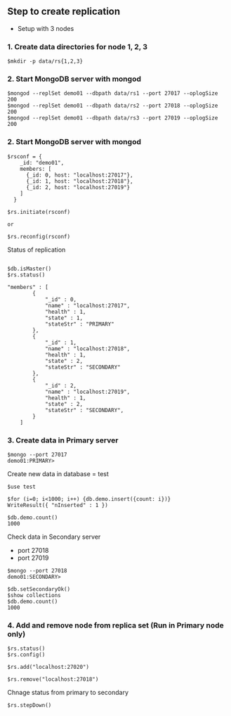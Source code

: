 ## Step to create replication
* Setup with 3 nodes

### 1. Create data directories for node 1, 2, 3
```
$mkdir -p data/rs{1,2,3}
```

### 2. Start MongoDB server with mongod
```
$mongod --replSet demo01 --dbpath data/rs1 --port 27017 --oplogSize 200
$mongod --replSet demo01 --dbpath data/rs2 --port 27018 --oplogSize 200
$mongod --replSet demo01 --dbpath data/rs3 --port 27019 --oplogSize 200
```



### 2. Start MongoDB server with mongod
```
$rsconf = {
    _id: "demo01",
    members: [
      {_id: 0, host: "localhost:27017"},
      {_id: 1, host: "localhost:27018"},
      {_id: 2, host: "localhost:27019"} 
    ]
  }

$rs.initiate(rsconf)

or

$rs.reconfig(rsconf)
```

Status of replication
```

$db.isMaster()
$rs.status()

"members" : [
		{
			"_id" : 0,
			"name" : "localhost:27017",
			"health" : 1,
			"state" : 1,
			"stateStr" : "PRIMARY"
		},
		{
			"_id" : 1,
			"name" : "localhost:27018",
			"health" : 1,
			"state" : 2,
			"stateStr" : "SECONDARY"
		},
		{
			"_id" : 2,
			"name" : "localhost:27019",
			"health" : 1,
			"state" : 2,
			"stateStr" : "SECONDARY",
		}
	]
```

### 3. Create data in Primary server
```
$mongo --port 27017
demo01:PRIMARY>
```

Create new data in database = test
```
$use test

$for (i=0; i<1000; i++) {db.demo.insert({count: i})}
WriteResult({ "nInserted" : 1 })

$db.demo.count()
1000
```

Check data in Secondary server
* port 27018
* port 27019

```
$mongo --port 27018
demo01:SECONDARY>

$db.setSecondaryOk()
$show collections
$db.demo.count()
1000
```

### 4. Add and remove node from replica set (Run in Primary node only)
```
$rs.status()
$rs.config()

$rs.add("localhost:27020")

$rs.remove("localhost:27018")
```

Chnage status from primary to secondary
```
$rs.stepDown()
```